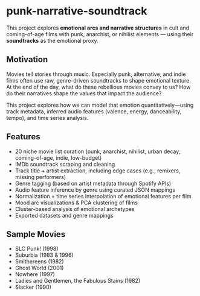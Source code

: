 # punk-narrative-soundtrack
This project explores **emotional arcs and narrative structures** in cult and coming-of-age films with punk, anarchist, or nihilist elements — using their **soundtracks** as the emotional proxy.

## Motivation
Movies tell stories through music. Especially punk, alternative, and indie films often use raw, genre-driven soundtracks to shape emotional texture. At the end of the day, what do these rebellious movies convey to us? How do their narratives shape the values that impact the audience?

This project explores how we can model that emotion quantitatively—using track metadata, inferred audio features (valence, energy, danceability, tempo), and time series analysis.

## Features
- 20 niche movie list curation (punk, anarchist, nihilist, urban decay, coming-of-age, indie, low-budget)
- IMDb soundtrack scraping and cleaning
- Track title + artist extraction, including edge cases (e.g., remixers, missing performers)
- Genre tagging (based on artist metadata through Spotify APIs)
- Audio feature inference by genre using curated JSON mappings
- Normalization + time series interpolation of emotional features per film
- Mood arc visualizations & PCA clustering of films
- Cluster-based analysis of emotional archetypes
- Exported datasets and genre mappings

## Sample Movies
- SLC Punk! (1998)
- Suburbia (1983 & 1996)
- Smithereens (1982)
- Ghost World (2001)
- Nowhere (1997)
- Ladies and Gentlemen, the Fabulous Stains (1982)
- Slacker (1990)

